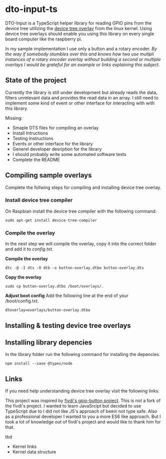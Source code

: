 # dto-input-ts

DTO-Input is a TypeScript helper library for reading GPIO pins from the device tree utilizing the [device tree overlay](https://www.raspberrypi.org/documentation/configuration/device-tree.md) from the linux kernel. Using device tree overlays should enable you using this library on every single board computer like the raspberry pi. 

In my sample implementation I use only a button and a rotary encoder. *By the way if somebody stumbles over this and knows how two use multpli instances of a rotary encoder overlay without building a second or multiple overlays I would be grateful for an example or links explaining this subject.*

## State of the project
Currently the library is still under development but already reads the data, filters unrelevant data and provides the read data in an array. I still need to implement some kind of event or other interface for interacting with with this library.

Missing:
- Smaple DTS files for compiling an overlay
- Install Intructions
- Testing Instructions
- Events or other interface for the library
- Generel developer desription for the library
- I should probably write some automated software tests
- Complete the README

## Compiling sample overlays
Complete the follwing steps for compiling and installing device tree overlay.

### Install device tree compiler
On Raspbian install the device tree compiler with the following command:
```
sudo apt-get install device-tree-compiler
```
### Compile the overlay
In the next step we will compile the overlay, copy it into the correct folder and add it to *config.txt*.

**Compile the overlay**
```
dtc -@ -I dts -O dtb -o button-overlay.dtbo button-overlay.dts
```
**Copy the overlay**
```
sudo cp button-overlay.dtbo /boot/overlays/.
```
**Adjust boot config**
Add the following line at the end of your /boot/config.txt.
```
dtoverlay=overlays/button-overlay.dtbo
```
## Installing & testing device tree overlays


## Installing library depencies

In the library folder run the following command for installing the depencies.
```
npm install --save @types/node
```

## Links
If you need help understanding device tree overlay visit the following links.

This project was inspired by [fivdi's gpio-button project](https://github.com/fivdi/gpio-button). This is not a fork of the fivdi's project. I wanted to learn JavaSrcipt but decided to use TypeScript due to I did not like JS's approach of beein not type safe. Also as a professional developer I wanted to you a more ES6 like approach. But I took a lot of knowledge out of fivdi's project and would like to thank him for that.

tbd
- Kernel links
- Kernel data structure
